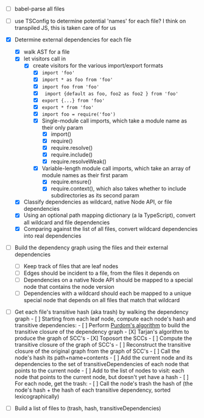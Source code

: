 - [ ] babel-parse all files
- [ ] use TSConfig to determine potential 'names' for each file? I think on transpiled JS, this is taken care of for us
- [X] Determine external dependencies for each file
    - [X] walk AST for a file
    - [x] let visitors call in
        - [x] create visitors for the various import/export formats
            - [x] `import 'foo'`
            - [x] `import * as foo from 'foo'`
            - [x] `import foo from 'foo'`
            - [x] ` import {default as foo, foo2 as foo2 } from 'foo'`
            - [x] `export {...} from 'foo'`
            - [x] `export * from 'foo'`
            - [x] `import foo = require('foo')`
            - [x] Single-module call imports, which take a module name as their only param
                - [x] import()
                - [x] require()
                - [x] require.resolve()
                - [x] require.include()
                - [x] require.resolveWeak()
            - [x] Variable-length module call imports, which take an array of module names as their first param
                - [x] require.ensure()
                - [x] require.context(), which also takes whether to include subdirectories as its second param
    - [X] Classify dependencies as wildcard, native Node API, or file dependencies
    - [X] Using an optional path mapping dictionary (a la TypeScript), convert all wildcard and file dependencies 
    - [X] Comparing against the list of all files, convert wildcard dependencies into real dependencies
- [ ] Build the dependency graph using the files and their external dependencies
    - [ ] Keep track of files that are leaf nodes
    - [ ] Edges should be incident to a file, from the files it depends on
    - [ ] Dependencies on a native Node API should be mapped to a special node that contains the node version
    - [ ] Dependencies with a wildcard should each be mapped to a unique special node that depends on all files that match that wildcard
- [ ] Get each file's transitive hash (aka trash) by walking the dependency graph
        - [ ] Starting from each leaf node, compute each node's hash and transitive dependencies:
                - [ ] Perform [Purdom's algorithm] to build the transitive closure of the dependency graph
                    - [X] Tarjan's algorithm to produce the graph of SCC's
                    - [X] Toposort the SCCs
                    - [ ] Compute the transitive closure of the graph of SCC's
                    - [ ] Reconstruct the transitive closure of the original graph from the graph of SCC's
                - [ ] Call the node's hash its path+name+contents
                - [ ] Add the current node and its dependencies to the set of transitiveDependencies of each node that points to the current node
                - [ ] Add to the list of nodes to visit: each node that points to the current node, but doesn't yet have a hash
        - [ ] For each node, get the trash:
                - [ ] Call the node's trash the hash of (the node's hash + the hash of each transitive dependency, sorted lexicographically)
        
- [ ] Build a list of files to (trash, hash, transitiveDependencies)

[Purdom's algorithm]:https://algowiki-project.org/en/Purdom's_algorithm#Macro_structure_of_the_algorithm